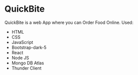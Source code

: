<h1>QuickBite</h1>

<p>
    QuickBite is a web App where you can Order Food Online.
    Used:
    <ul>
        <li>HTML</li>
        <li>CSS</li>
        <li>JavaScript</li>
        <li>Bootstrap-dark-5</li>
        <li>React</li>
        <li>Node JS</li>
        <li>Mongo DB Atlas</li>
        <li>Thunder Client</li>
    </ul>
</p>
